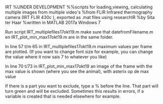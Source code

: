 IRT
%UNDER DEVELOPMENT
%%scripts for loading,viewing, calculating multiple images from multiple video's 
%from FLIR Infrared thermography camera (IRT FLIR 430c ), exported as .mat files using researchIR 
%by Sita ter Haar
%written in MATLAB 2017a Windows 7


Run script IRT_multiplefiles17okt19.m make sure that datefromFilename.m en IRT_plot_min_max17okt19.m are in the same folder.

In line 57 t/m 65 in IRT_multiplefiles17okt19.m maximum values per frame are plotted. 
(If you want to change font size for example, you can change the value where it now sais 7 to whatever you like)

In line 70 t/73 in IRT_plot_min_max17okt19 an image of the frame with the max value is shown (where you see the animal), with asterix op de max value

If there is a part you want to exclude, type a % before the line. That part will turn green and will be excluded. Sometimes this results in errors, if a variable is created that is needed elsewhere for example.